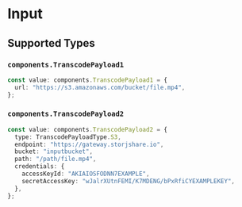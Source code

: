 # Input


## Supported Types

### `components.TranscodePayload1`

```typescript
const value: components.TranscodePayload1 = {
  url: "https://s3.amazonaws.com/bucket/file.mp4",
};
```

### `components.TranscodePayload2`

```typescript
const value: components.TranscodePayload2 = {
  type: TranscodePayloadType.S3,
  endpoint: "https://gateway.storjshare.io",
  bucket: "inputbucket",
  path: "/path/file.mp4",
  credentials: {
    accessKeyId: "AKIAIOSFODNN7EXAMPLE",
    secretAccessKey: "wJalrXUtnFEMI/K7MDENG/bPxRfiCYEXAMPLEKEY",
  },
};
```

